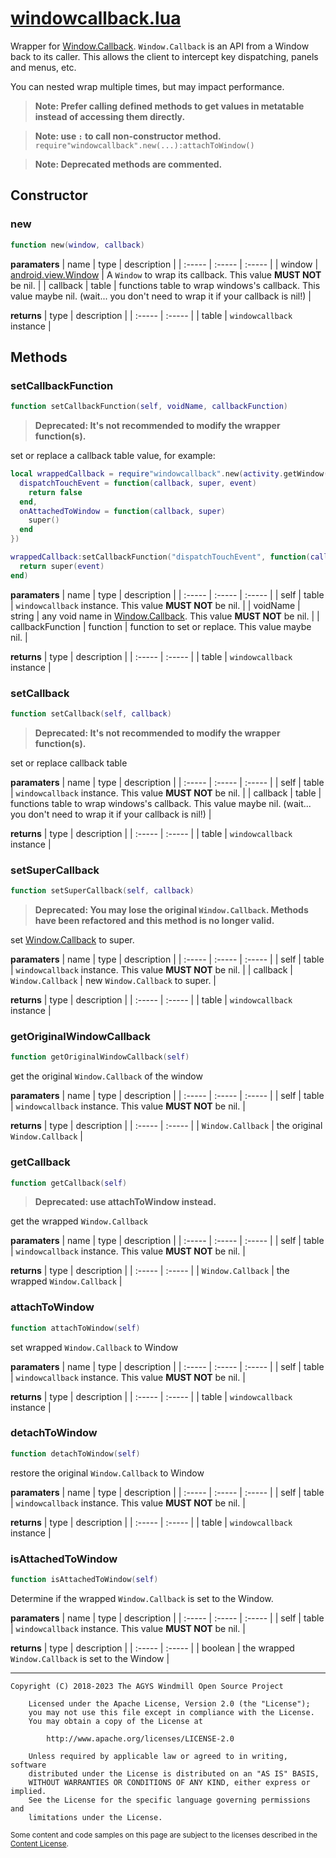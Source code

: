 # [windowcallback.lua](https://github.com/AyakaAgo/OnBackInvokedLua/blob/main/lua/windowcallback.lua)

Wrapper for [Window.Callback](https://developer.android.google.cn/reference/android/view/Window.Callback). `Window.Callback` is an API from a Window back to its caller. This allows the client to intercept key dispatching, panels and menus, etc.

You can nested wrap multiple times, but may impact performance.

> **Note: Prefer calling defined methods to get values in metatable instead of accessing them directly.**

> **Note: use `:` to call non-constructor method.**\
> `require"windowcallback".new(...):attachToWindow()`

> **Note: Deprecated methods are commented.**

## Constructor

### new
```lua
function new(window, callback)
```
**paramaters**
| name | type | description |
| :----- | :----- | :----- |
| window | [android.view.Window](https://developer.android.google.cn/reference/android/view/Window) | A `Window` to wrap its callback. This value **MUST NOT** be nil. |
| callback | table | functions table to wrap windows's callback. This value maybe nil. (wait... you don't need to wrap it if your callback is nil!) |

**returns**
| type | description |
| :----- | :----- |
| table | `windowcallback` instance |

## Methods

### setCallbackFunction
```lua
function setCallbackFunction(self, voidName, callbackFunction)
```
> **Deprecated: It's not recommended to modify the wrapper function(s).**

set or replace a callback table value, for example:
```lua
local wrappedCallback = require"windowcallback".new(activity.getWindow(), {
  dispatchTouchEvent = function(callback, super, event)
    return false
  end,
  onAttachedToWindow = function(callback, super)
    super()
  end
})

wrappedCallback:setCallbackFunction("dispatchTouchEvent", function(callback, super, event)
  return super(event)
end)
```

**paramaters**
| name | type | description |
| :----- | :----- | :----- |
| self | table | `windowcallback` instance. This value **MUST NOT** be nil. |
| voidName | string | any void name in [Window.Callback](https://developer.android.google.cn/reference/android/view/Window.Callback). This value **MUST NOT** be nil. |
| callbackFunction | function | function to set or replace. This value maybe nil. |

**returns**
| type | description |
| :----- | :----- |
| table | `windowcallback` instance |

### setCallback
```lua
function setCallback(self, callback)
```
> **Deprecated: It's not recommended to modify the wrapper function(s).**

set or replace callback table

**paramaters**
| name | type | description |
| :----- | :----- | :----- |
| self | table | `windowcallback` instance. This value **MUST NOT** be nil. |
| callback | table | functions table to wrap windows's callback. This value maybe nil. (wait... you don't need to wrap it if your callback is nil!) |

**returns**
| type | description |
| :----- | :----- |
| table | `windowcallback` instance |

### setSuperCallback
```lua
function setSuperCallback(self, callback)
```
> **Deprecated: You may lose the original `Window.Callback`. Methods have been refactored and this method is no longer valid.**

set [Window.Callback](https://developer.android.google.cn/reference/android/view/Window.Callback) to super.

**paramaters**
| name | type | description |
| :----- | :----- | :----- |
| self | table | `windowcallback` instance. This value **MUST NOT** be nil. |
| callback | `Window.Callback` | new `Window.Callback` to super. |

**returns**
| type | description |
| :----- | :----- |
| table | `windowcallback` instance |

### getOriginalWindowCallback
```lua
function getOriginalWindowCallback(self)
```
get the original `Window.Callback` of the window

**paramaters**
| name | type | description |
| :----- | :----- | :----- |
| self | table | `windowcallback` instance. This value **MUST NOT** be nil. |

**returns**
| type | description |
| :----- | :----- |
| `Window.Callback` | the original `Window.Callback` |

### getCallback
```lua
function getCallback(self)
```
> **Deprecated: use attachToWindow instead.**

get the wrapped `Window.Callback`

**paramaters**
| name | type | description |
| :----- | :----- | :----- |
| self | table | `windowcallback` instance. This value **MUST NOT** be nil. |

**returns**
| type | description |
| :----- | :----- |
| `Window.Callback` | the wrapped `Window.Callback` |

### attachToWindow
```lua
function attachToWindow(self)
```
set wrapped `Window.Callback` to Window

**paramaters**
| name | type | description |
| :----- | :----- | :----- |
| self | table | `windowcallback` instance. This value **MUST NOT** be nil. |

**returns**
| type | description |
| :----- | :----- |
| table | `windowcallback` instance |

### detachToWindow
```lua
function detachToWindow(self)
```
restore the original `Window.Callback` to Window

**paramaters**
| name | type | description |
| :----- | :----- | :----- |
| self | table | `windowcallback` instance. This value **MUST NOT** be nil. |

**returns**
| type | description |
| :----- | :----- |
| table | `windowcallback` instance |

### isAttachedToWindow
```lua
function isAttachedToWindow(self)
```
Determine if the wrapped `Window.Callback` is set to the Window.

**paramaters**
| name | type | description |
| :----- | :----- | :----- |
| self | table | `windowcallback` instance. This value **MUST NOT** be nil. |

**returns**
| type | description |
| :----- | :----- |
| boolean | the wrapped `Window.Callback` is set to the Window |

-----------------------------------

```
Copyright (C) 2018-2023 The AGYS Windmill Open Source Project

	Licensed under the Apache License, Version 2.0 (the "License");
	you may not use this file except in compliance with the License.
	You may obtain a copy of the License at

		http://www.apache.org/licenses/LICENSE-2.0

	Unless required by applicable law or agreed to in writing, software
	distributed under the License is distributed on an "AS IS" BASIS,
	WITHOUT WARRANTIES OR CONDITIONS OF ANY KIND, either express or implied.
	See the License for the specific language governing permissions and
	limitations under the License.
```

<sub>Some content and code samples on this page are subject to the licenses described in the [Content License](https://developer.android.google.cn/license).</sub>
